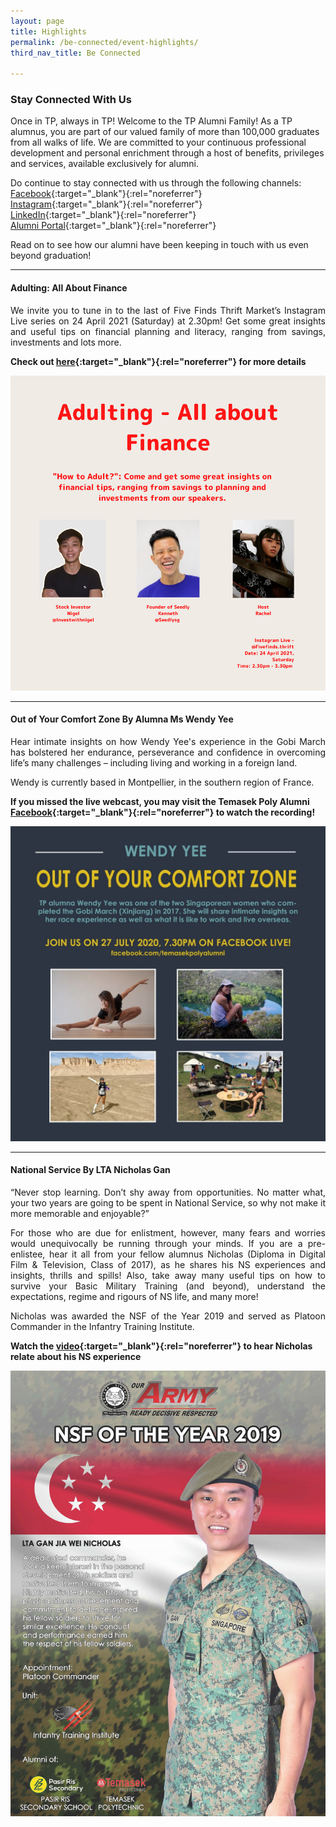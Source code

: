 ```yaml
---
layout: page
title: Highlights
permalink: /be-connected/event-highlights/
third_nav_title: Be Connected

---
```


### Stay Connected With Us

Once in TP, always in TP! Welcome to the TP Alumni Family! As a TP alumnus, you are part of our valued family of more than 100,000 graduates from all walks of life. We are committed to your continuous professional development and personal enrichment through a host of benefits, privileges and services, available exclusively for alumni.

Do continue to stay connected with us through the following channels:<br>
[Facebook](https://www.facebook.com/temasekpolyalumni){:target="_blank"}{:rel="noreferrer"}<br>
[Instagram](https://www.instagram.com/temasekpolyalumni/){:target="_blank"}{:rel="noreferrer"}<br>
[LinkedIn](https://www.linkedin.com/school/temasek-polytechnic/mycompany/){:target="_blank"}{:rel="noreferrer"}<br>
[Alumni Portal](https://www.tp.edu.sg/alumni){:target="_blank"}{:rel="noreferrer"}<br>

Read on to see how our alumni have been keeping in touch with us even beyond graduation!

---

#### Adulting: All About Finance ####
<div style="text-align: justify">
    <p>
We invite you to tune in to the last of Five Finds Thrift Market’s Instagram Live series on 24 April 2021 (Saturday) at 2.30pm! Get some great insights and useful tips on financial planning and literacy, ranging from savings, investments and lots more.
    </p>
</div>

**Check out [here](https://www.facebook.com/temasekpolyalumni/photos/a.314919538569078/4011543955573266/){:target="_blank"}{:rel="noreferrer"} for more details**

![All About Finance](/images/BeConnected_Highlights_AboutFinance.png)

---

#### Out of Your Comfort Zone By Alumna Ms Wendy Yee ####
<div style="text-align: justify">
    <p>
Hear intimate insights on how Wendy Yee's experience in the Gobi March has bolstered her endurance, perseverance and confidence in overcoming life’s many challenges – including living and working in a foreign land.
    </p>
    <p>
Wendy is currently based in Montpellier, in the southern region of France.
    </p>
</div>

**If you missed the live webcast, you may visit the Temasek Poly Alumni [Facebook](https://www.facebook.com/314916878569344/videos/622083055101219){:target="_blank"}{:rel="noreferrer"} to watch the recording!**

![Out of Your Comfort Zone](/images/BeConnected_OutofComfort_Wendy1.JPG)

---
#### National Service By LTA Nicholas Gan ####
<div style="text-align: justify">
    <p>
“Never stop learning. Don’t shy away from opportunities. No matter what, your two years are going to be spent in National Service, so why not make it more memorable and enjoyable?”
     </p>
    <p>
For those who are due for enlistment, however, many fears and worries would unequivocally be running through your minds. If you are a pre-enlistee, hear it all from your fellow alumnus Nicholas (Diploma in Digital Film & Television, Class of 2017), as he shares his NS experiences and insights, thrills and spills! Also, take away many useful tips on how to survive your Basic Military Training (and beyond), understand the expectations, regime and rigours of NS life, and many more!
    </p>
    <p>
Nicholas was awarded the NSF of the Year 2019 and served as Platoon Commander in the Infantry Training Institute.  
    </p>
</div>

**Watch the [video](https://www.facebook.com/watch/?v=1190947567933381&extid=qpzqHagoFYC7JSF3){:target="_blank"}{:rel="noreferrer"} to hear Nicholas relate about his NS experience**

![NSF Video](/images/BeConnected_NSF1.JPG)
